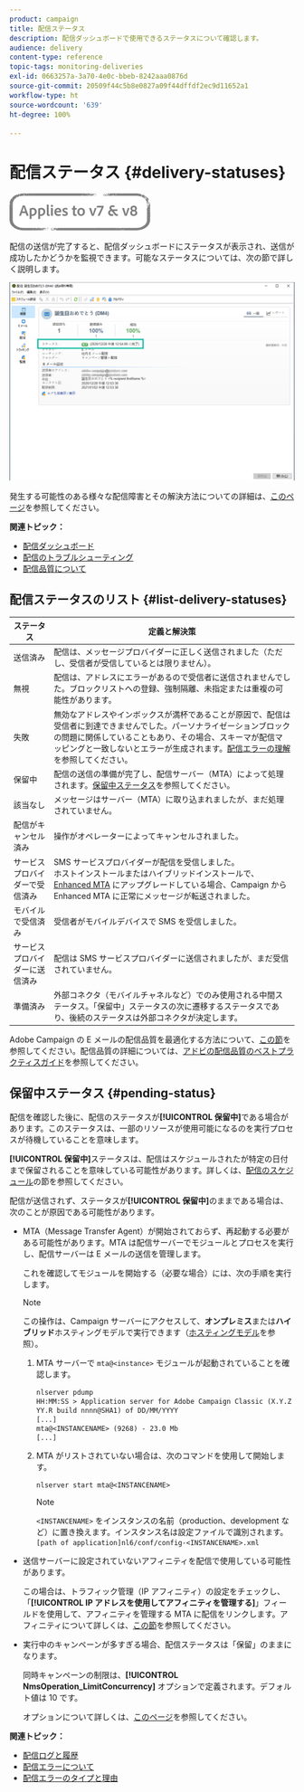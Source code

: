 ```yaml
---
product: campaign
title: 配信ステータス
description: 配信ダッシュボードで使用できるステータスについて確認します。
audience: delivery
content-type: reference
topic-tags: monitoring-deliveries
exl-id: 0663257a-3a70-4e0c-bbeb-8242aaa0876d
source-git-commit: 20509f44c5b8e0827a09f44dffdf2ec9d11652a1
workflow-type: ht
source-wordcount: '639'
ht-degree: 100%

---
```


# 配信ステータス {#delivery-statuses}

![](../../assets/common.svg)

<!--ajouter intro 

ajouter screenshot -->

配信の送信が完了すると、配信ダッシュボードにステータスが表示され、送信が成功したかどうかを監視できます。可能なステータスについては、次の節で詳しく説明します。

![](assets/delivery-status.png)

発生する可能性のある様々な配信障害とその解決方法についての詳細は、[このページ](understanding-delivery-failures.md)を参照してください。

**関連トピック：**

* [配信ダッシュボード](delivery-dashboard.md)
* [配信のトラブルシューティング](delivery-troubleshooting.md)
* [配信品質について](about-deliverability.md)

## 配信ステータスのリスト {#list-delivery-statuses}

<table> 
 <thead> 
  <tr> 
   <th> ステータス<br /> </th> 
   <th> 定義と解決策<br /> </th> 
  </tr> 
 </thead> 
 <tbody> 
  <tr> 
   <td> 送信済み<br /> </td> 
   <td> 配信は、メッセージプロバイダーに正しく送信されました（ただし、受信者が受信しているとは限りません）。<br /> </td> 
  </tr> 
  <tr> 
   <td> 無視<br /> </td> 
   <td> 配信は、アドレスにエラーがあるので受信者に送信されませんでした。ブロックリストへの登録、強制隔離、未指定または重複の可能性があります。<br /> </td> 
  </tr> 
  <tr> 
   <td> 失敗<br /> </td> 
   <td> 無効なアドレスやインボックスが満杯であることが原因で、配信は受信者に到達できませんでした。パーソナライゼーションブロックの問題に関係していることもあり、その場合、スキーマが配信マッピングと一致しないとエラーが生成されます。<a href="understanding-delivery-failures.md" target="_blank">配信エラーの理解</a><br />を参照してください。 </td> 
  </tr>
  <tr> 
   <td> 保留中<br /> </td> 
   <td> 配信の送信の準備が完了し、配信サーバー（MTA）によって処理されます。<a href="#pending-status" target="_blank">保留中ステータス</a>を参照してください。<br /> </td> 
  </tr> 
  <tr> 
   <td> 該当なし<br /> </td> 
   <td> メッセージはサーバー（MTA）に取り込まれましたが、まだ処理されていません。<br /> </td> 
  </tr>  
  <tr> 
   <td> 配信がキャンセル済み<br /> </td> 
   <td> 操作がオペレーターによってキャンセルされました。<br /> </td> 
  </tr> 
  <tr> 
   <td> サービスプロバイダーで受信済み<br /> </td> 
   <td> SMS サービスプロバイダーが配信を受信しました。<br />ホストインストールまたはハイブリッドインストールで、<a href="sending-with-enhanced-mta.md" target="_blank">Enhanced MTA</a> にアップグレードしている場合、Campaign から Enhanced MTA に正常にメッセージが転送されました。</td> 
  </tr> 
  <tr> 
   <td> モバイルで受信済み<br /> </td> 
   <td> 受信者がモバイルデバイスで SMS を受信しました。<br /> </td> 
  </tr>
  <tr> 
   <td> サービスプロバイダーに送信済み<br /> </td> 
   <td> 配信は SMS サービスプロバイダーに送信されましたが、まだ受信されていません。<br />
   </td> 
  </tr> 
  <tr> 
   <td> 準備済み<br /> </td> 
   <td> 外部コネクタ（モバイルチャネルなど）でのみ使用される中間ステータス。「保留中」ステータスの次に遷移するステータスであり、後続のステータスは外部コネクタが決定します。<br /> </td> 
  </tr> 
 </tbody> 
</table>

Adobe Campaign の E メールの配信品質を最適化する方法について、[この節](about-deliverability.md)を参照してください。配信品質の詳細については、[アドビの配信品質のベストプラクティスガイド](https://experienceleague.adobe.com/docs/deliverability-learn/deliverability-best-practice-guide/introduction.html?lang=ja)を参照してください。

## 保留中ステータス {#pending-status}

配信を確認した後に、配信のステータスが&#x200B;**[!UICONTROL 保留中]**&#x200B;である場合があります。このステータスは、一部のリソースが使用可能になるのを実行プロセスが待機していることを意味します。

**[!UICONTROL 保留中]**&#x200B;ステータスは、配信はスケジュールされたが特定の日付まで保留されることを意味している可能性があります。詳しくは、[配信のスケジュール](steps-sending-the-delivery.md#scheduling-the-delivery-sending)の節を参照してください。

配信が送信されず、ステータスが&#x200B;**[!UICONTROL 保留中]**&#x200B;のままである場合は、次のことが原因である可能性があります。

* MTA（Message Transfer Agent）が開始されておらず、再起動する必要がある可能性があります。MTA は配信サーバーでモジュールとプロセスを実行し、配信サーバーは E メールの送信を管理します。

   これを確認してモジュールを開始する（必要な場合）には、次の手順を実行します。

   >[!NOTE]
   >
   >この操作は、Campaign サーバーにアクセスして、**オンプレミス**&#x200B;または&#x200B;**ハイブリッド**&#x200B;ホスティングモデルで実行できます（[ホスティングモデル](../../installation/using/hosting-models.md)を参照）。

   1. MTA サーバーで `mta@<instance>` モジュールが起動されていることを確認します。

      ```
      nlserver pdump
      HH:MM:SS > Application server for Adobe Campaign Classic (X.Y.Z YY.R build nnnn@SHA1) of DD/MM/YYYY
      [...]
      mta@<INSTANCENAME> (9268) - 23.0 Mb
      [...]
      ```

   1. MTA がリストされていない場合は、次のコマンドを使用して開始します。

      ```
      nlserver start mta@<INSTANCENAME>
      ```

      >[!NOTE]
      >
      >`<INSTANCENAME>` をインスタンスの名前（production、development など）に置き換えます。インスタンス名は設定ファイルで識別されます。`[path of application]nl6/conf/config-<INSTANCENAME>.xml`

* 送信サーバーに設定されていないアフィニティを配信で使用している可能性があります。

   この場合は、トラフィック管理（IP アフィニティ）の設定をチェックし、「**[!UICONTROL IP アドレスを使用してアフィニティを管理する]**」フィールドを使用して、アフィニティを管理する MTA に配信をリンクします。アフィニティについて詳しくは、[この節](../../installation/using/configure-delivery-settings.md)を参照してください。

* 実行中のキャンペーンが多すぎる場合、配信ステータスは「保留」のままになります。

   同時キャンペーンの制限は、**[!UICONTROL NmsOperation_LimitConcurrency]** オプションで定義されます。デフォルト値は 10 です。

   オプションについて詳しくは、[このページ](../../installation/using/configuring-campaign-options.md)を参照してください。


**関連トピック：**

* [配信ログと履歴](#delivery-logs-and-history)
* [配信エラーについて](understanding-delivery-failures.md)
* [配信エラーのタイプと理由](understanding-delivery-failures.md#delivery-failure-types-and-reasons)
